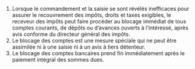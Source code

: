 1) Lorsque le commandement et la saisie se sont révélés inefficaces pour assurer le recouvrement des impôts, droits et taxes exigibles, le receveur des impôts peut faire procéder au blocage immédiat de tous comptes courants, de dépôts ou d’avances ouverts à l’intéressé, après avis conforme du directeur général des impôts.
2) Le blocage des comptes est une mesure spéciale qui ne peut être assimilée ni à
une saisie ni à un avis à tiers détenteur.
3) Le blocage des comptes bancaires prend fin immédiatement après le paiement
intégral des sommes dues.